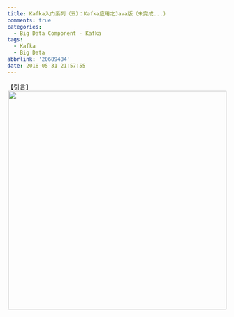 ```yaml
---
title: Kafka入门系列（五）：Kafka应用之Java版（未完成...)
comments: true
categories:
  - Big Data Component - Kafka
tags:
  - Kafka
  - Big Data
abbrlink: '20689484'
date: 2018-05-31 21:57:55
---
```

【引言】
<img style="clear: both;display: block;margin:auto;" src="/img/2018/2018-06-07-03.jpg" width="500">
<!-- more -->
